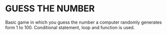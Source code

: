 # GUESS THE NUMBER
Basic game in which you guess the number a computer randomly generates form 1 to 100.
Conditional statement, loop and function is used.